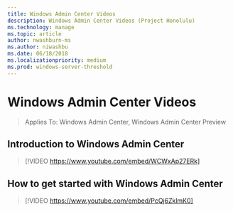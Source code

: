 ```yaml
---
title: Windows Admin Center Videos
description: Windows Admin Center Videos (Project Honolulu)
ms.technology: manage
ms.topic: article
author: nwashburn-ms
ms.author: niwashbu
ms.date: 06/18/2018
ms.localizationpriority: medium
ms.prod: windows-server-threshold
---
```


# Windows Admin Center Videos

>Applies To: Windows Admin Center, Windows Admin Center Preview

## Introduction to Windows Admin Center
>[!VIDEO https://www.youtube.com/embed/WCWxAp27ERk]

## How to get started with Windows Admin Center
>[!VIDEO https://www.youtube.com/embed/PcQj6ZklmK0]
